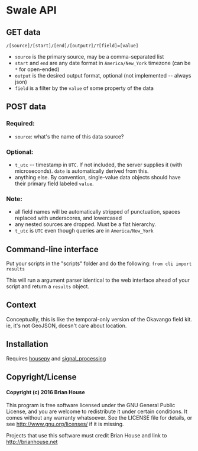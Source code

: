 # Swale API

## GET data
`/[source]/[start]/[end]/[output?]/?[field]=[value]`

- `source` is the primary source, may be a comma-separated list  
- `start` and `end` are any date format in `America/New_York` timezone (can be `*` for open-ended)  
- `output` is the desired output format, optional (not implemented -- always json)  
- `field` is a filter by the `value` of some property of the data  

## POST data

### Required:
- `source`: what's the name of this data source?


### Optional:
- `t_utc` -- timestamp in `UTC`. If not included, the server supplies it (with microseconds). `date` is automatically derived from this.
- anything else. By convention, single-value data objects should have their primary field labeled `value`.

### Note:
- all field names will be automatically stripped of punctuation, spaces replaced with underscores, and lowercased
- any nested sources are dropped. Must be a flat hierarchy.
- `t_utc` is `UTC` even though queries are in `America/New_York`


## Command-line interface

Put your scripts in the "scripts" folder and do the following: `from cli import results`

This will run a argument parser identical to the web interface ahead of your script and return a `results` object.    


## Context

Conceptually, this is like the temporal-only version of the Okavango field kit. ie, it's not GeoJSON, doesn't care about location.


## Installation

Requires [housepy](http://github.com/brianhouse/housepy) and [signal_processing](http://github.com/brianhouse/signal_processing)


## Copyright/License

#### Copyright (c) 2016 Brian House

This program is free software licensed under the GNU General Public License, and you are welcome to redistribute it under certain conditions. It comes without any warranty whatsoever. See the LICENSE file for details, or see <http://www.gnu.org/licenses/> if it is missing.

Projects that use this software must credit Brian House and link to <http://brianhouse.net>